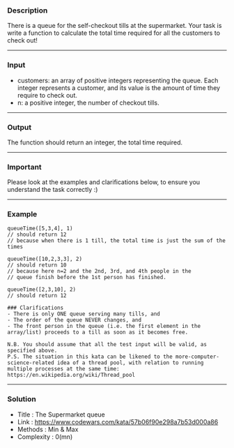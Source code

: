 ### Description
There is a queue for the self-checkout tills at the supermarket. Your task is write a function to calculate the total time required for all the customers to check out!

<hr>

### Input
- customers: an array of positive integers representing the queue. Each integer represents a customer, and its value is the amount of time they require to check out.
- n: a positive integer, the number of checkout tills.

<hr>

### Output
The function should return an integer, the total time required.

<hr>

### Important
Please look at the examples and clarifications below, to ensure you understand the task correctly :)

<hr>

### Example
```
queueTime([5,3,4], 1)
// should return 12
// because when there is 1 till, the total time is just the sum of the times

queueTime([10,2,3,3], 2)
// should return 10
// because here n=2 and the 2nd, 3rd, and 4th people in the 
// queue finish before the 1st person has finished.

queueTime([2,3,10], 2)
// should return 12

### Clarifications
- There is only ONE queue serving many tills, and
- The order of the queue NEVER changes, and
- The front person in the queue (i.e. the first element in the array/list) proceeds to a till as soon as it becomes free.

N.B. You should assume that all the test input will be valid, as specified above.
P.S. The situation in this kata can be likened to the more-computer-science-related idea of a thread pool, with relation to running multiple processes at the same time: https://en.wikipedia.org/wiki/Thread_pool
```
<hr>

### Solution
- Title : The Supermarket queue
- Link : https://www.codewars.com/kata/57b06f90e298a7b53d000a86
- Methods : Min & Max
- Complexity : 0(mn)
